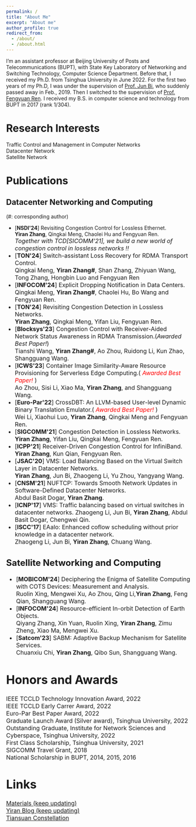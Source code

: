 ```yaml
---
permalink: /
title: "About Me"
excerpt: "About me"
author_profile: true
redirect_from: 
  - /about/
  - /about.html
---
```


I’m an assistant professor at Beijing University of Posts and Telecommunications (BUPT), with State Key Laboratory of Networking and Switching Technology, Computer Science Department. Before that, I received my Ph.D. from Tsinghua University in June 2022. For the first two years of my Ph.D, I was under the supervision of [Prof. Jun Bi](https://www.tsinghua.edu.cn/info/1715/70637.htm), who suddenly passed away in Feb., 2019. Then I switched to the supervision of [Prof. Fengyuan Ren](https://www.cs.tsinghua.edu.cn/info/1126/3585.htm). I received my B.S. in computer science and technology from BUPT in 2017 (rank 1/304).

Research Interests
======
Traffic Control and Management in Computer Networks  
Datacenter Network  
Satellite Network

# Publications 
## Datacenter Networking and Computing
 (#: corresponding author)
- [**NSDI'24**] Revisiting Congestion Control for Lossless Ethernet.     
   **Yiran Zhang**, Qingkai Meng, Chaolei Hu and Fengyuan Ren.  
   <font size=3>*Together with TCD[SICOMM'21], we build a new world of congestion control in lossless networks !!*<font size=3>
- [**TON'24**] Switch-assistant Loss Recovery for RDMA Transport Control.     
   Qingkai Meng, **Yiran Zhang#**, Shan Zhang, Zhiyuan Wang, Tong Zhang, Hongbin Luo and Fengyuan Ren
- [**INFOCOM'24**] Explicit Dropping Notification in Data Centers.   
   Qingkai Meng, **Yiran Zhang#**, Chaolei Hu, Bo Wang and Fengyuan Ren.
- [**TON'24**] Revisiting Congestion Detection in Lossless Networks.   
   **Yiran Zhang**, Qingkai Meng, Yifan Liu, Fengyuan Ren.
- [**Blocksys'23**] Congestion Control with Receiver-Aided Network Status Awareness in RDMA Transmission.(*Awarded Best Paper!*)   
   Tianshi Wang, **Yiran Zhang#**, Ao Zhou, Ruidong Li, Kun Zhao, Shangguang Wang.  
- [**ICWS'23**] Container Image Similarity-Aware Resource Provisioning for Serverless Edge Computing.(*<font color=red> Awarded Best Paper! </font>*)   
   Ao Zhou, Sisi Li, Xiao Ma, **Yiran Zhang**, and Shangguang Wang.
- [**Euro-Par'22**] CrossDBT: An LLVM-based User-level Dynamic Binary Translation Emulator.(*<font color=red> Awarded Best Paper! </font>*)     
    Wei Li, Xiaohui Luo, **Yiran Zhang**, Qingkai Meng and Fengyuan Ren.
- [**SIGCOMM'21**] Congestion Detection in Lossless Networks.  
  **Yiran Zhang**, Yifan Liu, Qingkai Meng, Fengyuan Ren.
- [**ICPP'21**] Receiver-Driven Congestion Control for InfiniBand.     
    **Yiran Zhang**, Kun Qian, Fengyuan Ren.
- [**JSAC'20**] VMS: Load Balancing Based on the Virtual Switch Layer in Datacenter Networks.      
    **Yiran Zhang**, Jun Bi, Zhaogeng Li, Yu Zhou, Yangyang Wang.
- [**CNSM'21**] NUFTCP: Towards Smooth Network Updates in Software-Defined Datacenter Networks.     
    Abdul Basit Dogar, **Yiran Zhang**.
- [**ICNP'17**] VMS: Traffic balancing based on virtual switches in datacenter networks.
    Zhaogeng Li, Jun Bi, **Yiran Zhang**, Abdul Basit Dogar, Chengwei Qin.
- [**ISCC'17**] EAalo: Enhanced coflow scheduling without prior knowledge in a datacenter network.       
    Zhaogeng Li, Jun Bi, **Yiran Zhang**, Chuang Wang. 
  
## Satellite Networking and Computing
- [**MOBICOM'24**] Deciphering the Enigma of Satellite Computing with COTS Devices: Measurement and Analysis.  
   Ruolin Xing, Mengwei Xu, Ao Zhou, Qing Li,**Yiran Zhang**, Feng Qian, Shangguang Wang.
- [**INFOCOM'24**] Resource-efficient In-orbit Detection of Earth Objects.    
   Qiyang Zhang, Xin Yuan, Ruolin Xing, **Yiran Zhang**, Zimu Zheng, Xiao Ma, Mengwei Xu. 
- [**Satcom'23**] SABM: Adaptive Backup Mechanism for Satellite Services.     
   Chuanxiu Chi, **Yiran Zhang**, Qibo Sun, Shangguang Wang. 


# Honors and Awards
IEEE TCCLD Technology Innovation Award, 2022  
IEEE TCCLD Early Carrer Award, 2022  
Euro-Par Best Paper Award, 2022  
Graduate Launch Award (Silver award), Tsinghua University, 2022  
Outstanding Graduate, Institute for Network Sciences and Cyberspace, Tsinghua University, 2022  
First Class Scholarship, Tsinghua University, 2021  
SIGCOMM Travel Grant, 2018  
National Scholarship in BUPT, 2014, 2015, 2016  


# Links
[Materials (keep updating)](https://yi-ran.github.io/2019/03/27/Useful-links/)  
[Yiran Blog (keep updating)](https://yi-ran.github.io/)  
[Tiansuan Constellation](http://www.tiansuan.org.cn/)
